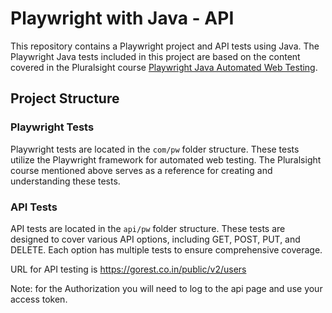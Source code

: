 # Playwright with Java - API

This repository contains a Playwright project and API tests using Java. The Playwright Java tests included in this project are based on the content covered in the Pluralsight course [Playwright Java Automated Web Testing](https://app.pluralsight.com/library/courses/playwright-java-automated-web-testing/table-of-contents).

## Project Structure

### Playwright Tests

Playwright tests are located in the `com/pw` folder structure. These tests utilize the Playwright framework for automated web testing. The Pluralsight course mentioned above serves as a reference for creating and understanding these tests.

### API Tests

API tests are located in the `api/pw` folder structure. These tests are designed to cover various API options, including GET, POST, PUT, and DELETE. Each option has multiple tests to ensure comprehensive coverage.

URL for API testing is https://gorest.co.in/public/v2/users

Note: for the Authorization you will need to log to the api page and use your access token.

